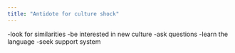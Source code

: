 ```yaml
---
title: "Antidote for culture shock"
---
```

-look for similarities 
-be interested in new culture
-ask questions
-learn the language
-seek support system

